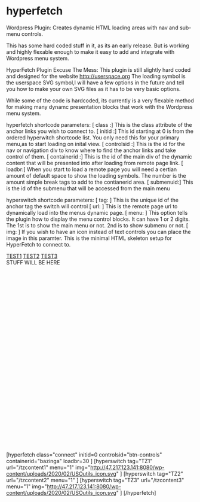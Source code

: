 # hyperfetch
Wordpress Plugin: Creates dynamic HTML loading areas with nav and sub-menu controls.

This has some hard coded stuff in it, as its an early release. But is working and highly flexable enough to make it easy to add and integrate with Wordpress menu system.


HyperFetch Plugin
Excuse The Mess:
This plugin is still slightly hard coded and designed for the website http://userspace.org The loading symbol is the userspace SVG symbol,I will have a few options in the future and tell you how to make your own SVG files as it has to be very basic options.

While some of the code is hardcoded, its currently is a very flexable method for making many dynamc presentation blocks that work with the Wordpress menu system.

hyperfetch shortcode parameters:
[ class :] This is the class attribute of the anchor links you wish to connect to.
[ initid :] This id starting at 0 is from the ordered hyperwitch shortcode list. You only need this for your primary menu,as to start loading on inital view.
[ controlsid :] This is the id for the nav or navigation div to know where to find the anchor links and take control of them.
[ containerid :] This is the id of the main div of the dynamic content that will be presented into after loading from remote page link.
[ loadbr:] When you start to load a remote page you will need a certian amount of default space to show the loading symbols. The number is the amount simple break tags to add to the contianerid area.
[ submenuid:] This is the id of the submenu that will be accessed from the main menu

hyperswitch shortcode parameters:
[ tag: ] This is the unique id of the anchor tag the switch will control
[ url: ] This is the remote page url to dynamically load into the menus dynamic page.
[ menu: ] This option tells the plugin how to display the menu control blocks. It can have 1 or 2 digits. The 1st is to show the main menu or not. 2nd is to show submenu or not.
[ img: ] If you wish to have an icon instead of text controls you can place the image in this paramter.
This is the minimal HTML skeleton setup for HyperFetch to connect to.
<nav id="btn-controls" >
<a href="/" class="connect" id="TZ1" >TEST1</a>
<a href="/" class="connect" id="TZ2" >TEST2</a>
<a href="/" class="connect" id="TZ3" >TEST3</a>
</nav>

<div style="min-height: 500px;" id="bazinga" >
STUFF WILL BE HERE<BR>
</div>


[hyperfetch class="connect" initid=0 controlsid="btn-controls" containerid="bazinga" loadbr=30 ]
[hyperswitch tag="TZ1" url="/tzcontent1" menu="1" img="http://47.217.123.141:8080/wp-content/uploads/2020/02/USOutils_icon.svg" ]
[hyperswitch tag="TZ2" url="/tzcontent2" menu="1" ]
[hyperswitch tag="TZ3" url="/tzcontent3" menu="1" img="http://47.217.123.141:8080/wp-content/uploads/2020/02/USOutils_icon.svg" ]
[/hyperfetch] 
